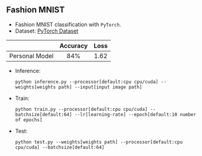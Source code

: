 ## Fashion MNIST
- Fashion MNIST classification with `PyTorch`.
- Dataset: <a href='https://pytorch.org/vision/stable/generated/torchvision.datasets.FashionMNIST.html#fashionmnist'>PyTorch Dataset</a>


|| Accuracy | Loss |
|:-:|:-:|:-:|
| Personal Model | 84% | 1.62 |

- Inference:
  ```shell
  python inference.py --processor[default:cpu cpu/cuda] --weights[weights path] --input[input image path]
  ```
  
- Train:
   ```shell
   python train.py --processor[default:cpu cpu/cuda] --batchsize[default:64] --lr[learning-rate] --epoch[default:10 number of epochs]
   ```
- Test:
  ```shell
  python test.py --weights[weights path] --processor[default:cpu cpu/cuda] --batchsize[default:64]
  ```
